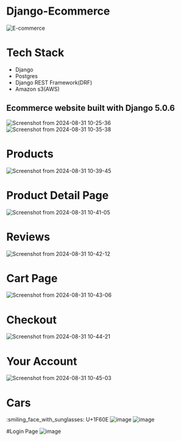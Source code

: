 # Django-Ecommerce
![E-commerce](https://github.com/user-attachments/assets/9e2fcdea-7f12-4318-92c5-1ed296def569)
# Tech Stack
+ Django
+ Postgres
+ Django REST Framework(DRF)
+ Amazon s3(AWS)
  

## Ecommerce website built with Django 5.0.6

![Screenshot from 2024-08-31 10-25-36](https://github.com/user-attachments/assets/b40dc062-2519-4d57-9037-05fd5dc6fa68)
![Screenshot from 2024-08-31 10-35-38](https://github.com/user-attachments/assets/b334627e-c887-482f-bedd-bd940e0b6d2b)

# Products
![Screenshot from 2024-08-31 10-39-45](https://github.com/user-attachments/assets/b302c4d0-9049-4180-b915-9ca09b61f8bd)

# Product Detail Page
![Screenshot from 2024-08-31 10-41-05](https://github.com/user-attachments/assets/ebff1f8a-9262-4770-a95f-5e539e5ff3a2)

# Reviews
![Screenshot from 2024-08-31 10-42-12](https://github.com/user-attachments/assets/bc03371c-c2ab-4370-ba6b-2dd4c8193589)

# Cart Page
![Screenshot from 2024-08-31 10-43-06](https://github.com/user-attachments/assets/fa9bc090-0ab2-4409-8af5-ff9a0ee5d428)

# Checkout
![Screenshot from 2024-08-31 10-44-21](https://github.com/user-attachments/assets/e6b979ec-c40a-4381-be9a-57c605257ac4)

# Your Account
![Screenshot from 2024-08-31 10-45-03](https://github.com/user-attachments/assets/55c3a4a6-62de-4cb1-9e54-7f0af4e572c6)

# Cars 
:smiling_face_with_sunglasses:
U+1F60E
![image](https://github.com/user-attachments/assets/863d37f5-2b0f-4cc1-9ac2-3a9cc69bf1ca)
![image](https://github.com/user-attachments/assets/8277b475-57d9-40ff-b565-bb668e2f2d66)

#Login Page
![image](https://github.com/user-attachments/assets/03e8292c-fc49-49c8-92a1-69c5174732f5)



